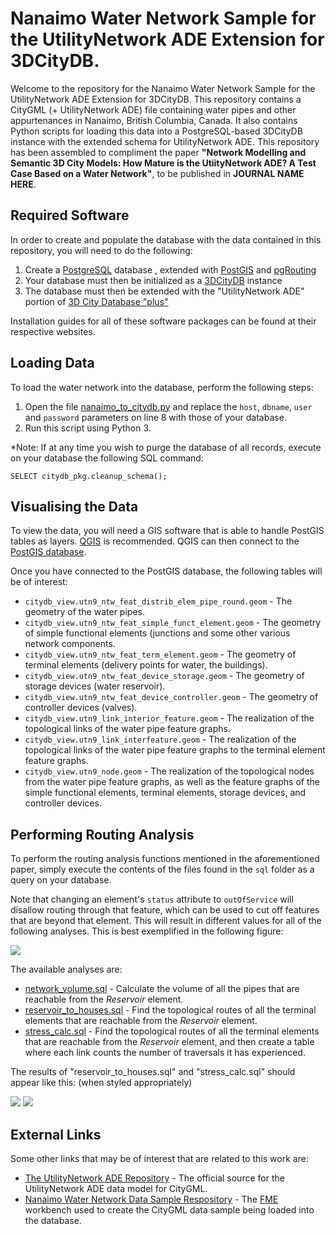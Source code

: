 # Nanaimo Water Network Sample for the UtilityNetwork ADE Extension for 3DCityDB.

Welcome to the repository for the Nanaimo Water Network Sample for the UtilityNetwork ADE Extension for 3DCityDB. This repository contains a CityGML (+ UtilityNetwork ADE) file containing water pipes and other appurtenances in Nanaimo, British Columbia, Canada. It also contains Python scripts for loading this data into a PostgreSQL-based 3DCityDB instance with the extended schema for UtilityNetwork ADE. This repository has been assembled to compliment the paper **"Network Modelling and Semantic 3D City Models: How Mature is the UtiityNetwork ADE? A Test Case Based on a Water Network"**, to be published in **JOURNAL NAME HERE**.

## Required Software

In order to create and populate the database with the data contained in this repository, you will need to do the following:

1. Create a [PostgreSQL](https://www.postgresql.org/) database , extended with [PostGIS](https://postgis.net/) and [pgRouting](http://pgrouting.org/)
2. Your database must then be initialized as a [3DCityDB](https://www.3dcitydb.org/3dcitydb/3dcitydbhomepage/) instance
3. The database must then be extended with the "UtilityNetwork ADE" portion of [3D City Database "plus"](https://github.com/gioagu/3dcitydb_ade)

Installation guides for all of these software packages can be found at their respective websites.

## Loading Data

To load the water network into the database, perform the following steps:

1. Open the file [nanaimo_to_citydb.py](https://github.com/iboates/nanaimo_3dcitydb/blob/master/nanaimo_to_3dcitydb.py) and replace the `host`, `dbname`, `user` and `password` parameters on line 8 with those of your database.
2. Run this script using Python 3.

*Note: If at any time you wish to purge the database of all records, execute on your database the following SQL command:

`SELECT citydb_pkg.cleanup_schema();`

## Visualising the Data

To view the data, you will need a GIS software that is able to handle PostGIS tables as layers. [QGIS](https://qgis.org/en/site/) is recommended. QGIS can then connect to the [PostGIS database](https://gis.stackexchange.com/questions/133409/connect-to-postgresql-localhost-in-qgis).

Once you have connected to the PostGIS database, the following tables will be of interest:

* `citydb_view.utn9_ntw_feat_distrib_elem_pipe_round.geom` - The geometry of the water pipes.
* `citydb_view.utn9_ntw_feat_simple_funct_element.geom` - The geometry of simple functional elements (junctions and some other various network components.
* `citydb_view.utn9_ntw_feat_term_element.geom` - The geometry of terminal elements (delivery points for water, the buildings).
* `citydb_view.utn9_ntw_feat_device_storage.geom` - The geometry of storage devices (water reservoir).
* `citydb_view.utn9_ntw_feat_device_controller.geom` - The geometry of controller devices (valves).
* `citydb_view.utn9_link_interior_feature.geom` - The realization of the topological links of the water pipe feature graphs.
* `citydb_view.utn9_link_interfeature.geom` - The realization of the topological links of the water pipe feature graphs to the terminal element feature graphs.
* `citydb_view.utn9_node.geom` - The realization of the topological nodes from the water pipe feature graphs, as well as the feature graphs of the simple functional elements, terminal elements, storage devices, and controller devices.

## Performing Routing Analysis

To perform the routing analysis functions mentioned in the aforementioned paper, simply execute the contents of the files found in the `sql` folder as a query on your database.

Note that changing an element's `status` attribute to `outOfService` will disallow routing through that feature, which can be used to cut off features that are beyond that element. This will result in different values for all of the following analyses. This is best exemplified in the following figure:

![](https://i.imgur.com/8AIXM6E.png)

The available analyses are:

* [network_volume.sql](https://github.com/iboates/nanaimo_3dcitydb/blob/master/sql/network_volume.sql) - Calculate the volume of all the pipes that are reachable from the *Reservoir* element.
* [reservoir_to_houses.sql](https://github.com/iboates/nanaimo_3dcitydb/blob/master/sql/reservoir_to_houses.sql) - Find the topological routes of all the terminal elements that are reachable from the *Reservoir* element.
* [stress_calc.sql](https://github.com/iboates/nanaimo_3dcitydb/blob/master/sql/stress_calc.sql) - Find the topological routes of all the terminal elements that are reachable from the *Reservoir* element, and then create a table where each link counts the number of traversals it has experienced.

The results of "reservoir_to_houses.sql" and "stress_calc.sql" should appear like this: (when styled appropriately)

![](https://imgur.com/MUijIuk.png)
![](https://imgur.com/BvZ6o5D.png)

## External Links

Some other links that may be of interest that are related to this work are:

* [The UtilityNetwork ADE Repository](https://github.com/TatjanaKutzner/CityGML-UtilityNetwork-ADE) - The official source for the UtilityNetwork ADE data model for CityGML.
* [Nanaimo Water Network Data Sample Respository](https://github.com/iboates/CityGML-UtilityNetwork-ADE-Nanaimo-Water-Network-Sample) - The [FME](https://www.safe.com/) workbench used to create the CityGML data sample being loaded into the database.
